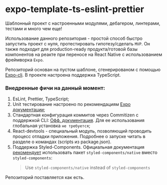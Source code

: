# expo-template-ts-eslint-prettier

Шаблонный проект с настроенными модулями, дебагером, линтерами, тестами и много чем еще!

Использование данного репозитория - простой способ быстро запустить проект с нуля, протестировать гипотезу/сделать `MVP`. Он также подходит для production-ready продукта/готовой базы компонентов на реакте при переносе на React Native с использованием фреймворка `Expo`.

Репозиторий основан на пустом шаблоне, сгенерированом с помощью [Expo-cli](https://docs.expo.io/workflow/expo-cli/). В проекте настроена поддержка TypeScript.

### Внедренные фичи на данный момент:

1. EsLint, Prettier, TypeScript;
2. Unit тестирование настроено по рекомендациям [Expo документации](https://docs.expo.io/guides/testing-with-jest/);
3. Стандартная конфигурация коммитов через Commitizen с поддержкой CLI: [Офф. документация](https://commitizen.github.io/cz-cli/). Для ее использования глобальная установка `не требуется`;
4. React-devtools - специальный модуль, позволяющий проводить процесс отладки приложения. Подробнее о запуске читать в разделе о командах (scripts из package.json).
5. Поддержка Styled-Components. Официальная документация [рекомендует](https://docs.expo.io/guides/using-styled-components/#getting-started) использовать пакет `styled-components/native` вместо `styled-components`:
   > Use `styled-components/native` instead of `styled-components`

Репозиторий поставляется как есть.
